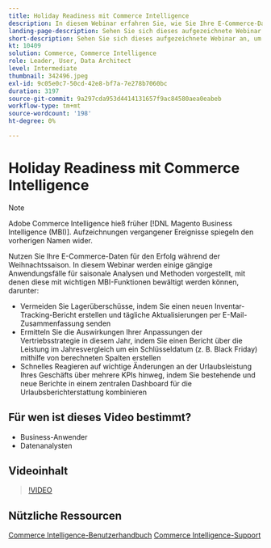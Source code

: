 ```yaml
---
title: Holiday Readiness mit Commerce Intelligence
description: In diesem Webinar erfahren Sie, wie Sie Ihre E-Commerce-Daten während der Weihnachtszeit für den Erfolg verwenden können.
landing-page-description: Sehen Sie sich dieses aufgezeichnete Webinar an, um zu erfahren, wie Sie Ihre E-Commerce-Daten während der Weihnachtszeit für den Erfolg verwenden können.
short-description: Sehen Sie sich dieses aufgezeichnete Webinar an, um zu erfahren, wie Sie Ihre E-Commerce-Daten während der Weihnachtszeit für den Erfolg verwenden können.
kt: 10409
solution: Commerce, Commerce Intelligence
role: Leader, User, Data Architect
level: Intermediate
thumbnail: 342496.jpeg
exl-id: 9c05e0c7-50cd-42e8-bf7a-7e278b7060bc
duration: 3197
source-git-commit: 9a297cda953d4414131657f9ac84580aea0eabeb
workflow-type: tm+mt
source-wordcount: '198'
ht-degree: 0%

---
```


# Holiday Readiness mit Commerce Intelligence

>[!NOTE]
>
>Adobe Commerce Intelligence hieß früher [!DNL Magento Business Intelligence (MBI)]. Aufzeichnungen vergangener Ereignisse spiegeln den vorherigen Namen wider.

Nutzen Sie Ihre E-Commerce-Daten für den Erfolg während der Weihnachtssaison. In diesem Webinar werden einige gängige Anwendungsfälle für saisonale Analysen und Methoden vorgestellt, mit denen diese mit wichtigen MBI-Funktionen bewältigt werden können, darunter:

- Vermeiden Sie Lagerüberschüsse, indem Sie einen neuen Inventar-Tracking-Bericht erstellen und tägliche Aktualisierungen per E-Mail-Zusammenfassung senden
- Ermitteln Sie die Auswirkungen Ihrer Anpassungen der Vertriebsstrategie in diesem Jahr, indem Sie einen Bericht über die Leistung im Jahresvergleich um ein Schlüsseldatum (z. B. Black Friday) mithilfe von berechneten Spalten erstellen
- Schnelles Reagieren auf wichtige Änderungen an der Urlaubsleistung Ihres Geschäfts über mehrere KPIs hinweg, indem Sie bestehende und neue Berichte in einem zentralen Dashboard für die Urlaubsberichterstattung kombinieren

## Für wen ist dieses Video bestimmt?

- Business-Anwender
- Datenanalysten

## Videoinhalt

>[!VIDEO](https://video.tv.adobe.com/v/342496?quality=12&learn=on)

## Nützliche Ressourcen

[Commerce Intelligence-Benutzerhandbuch](https://experienceleague.adobe.com/docs/commerce-business-intelligence/mbi/guide-overview.html?lang=de)
[Commerce Intelligence-Support](https://experienceleague.adobe.com/docs/commerce-knowledge-base/kb/troubleshooting/miscellaneous/mbi-service-policies.html)
